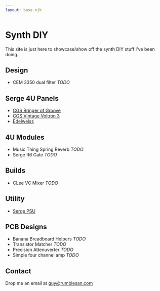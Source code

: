 ```yaml
---
layout: base.njk
---
```


# Synth DIY

This site is just here to showcase/show off the synth DIY stuff I've been doing.

## Design

* CEM 3350 dual filter *TODO*

## Serge 4U Panels

* [CGS Bringer of Groove](./cgsbog)
* [CGS Vintage Voltron 3](./cgsvv3)
* [Edelweiss](./edelweiss)

## 4U Modules

* Music Thing Spring Reverb *TODO*
* Serge R6 Gate *TODO*

## Builds

* CLee VC Mixer *TODO*

## Utility

* [Serge PSU](./serge-psu)

## PCB Designs

* Banana Breadboard Helpers *TODO*
* Transistor Matcher *TODO*
* Precision Attenuverter *TODO*
* Simple four channel amp *TODO*

## Contact

Drop me an email at guy@rumblesan.com
